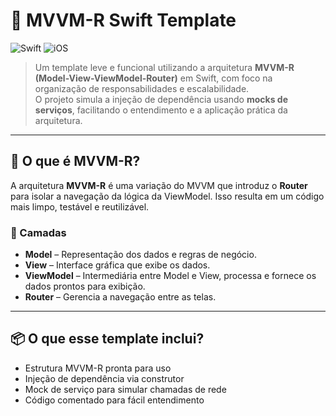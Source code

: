 # 🚀 MVVM-R Swift Template

![Swift](https://img.shields.io/badge/Swift-5.0-orange?style=flat-square&logo=swift)
![iOS](https://img.shields.io/badge/iOS-12%2B-lightgrey?style=flat-square&logo=apple)

> Um template leve e funcional utilizando a arquitetura **MVVM-R (Model-View-ViewModel-Router)** em Swift, com foco na organização de responsabilidades e escalabilidade.  
> O projeto simula a injeção de dependência usando **mocks de serviços**, facilitando o entendimento e a aplicação prática da arquitetura.

---

## 🧠 O que é MVVM-R?

A arquitetura **MVVM-R** é uma variação do MVVM que introduz o **Router** para isolar a navegação da lógica da ViewModel. Isso resulta em um código mais limpo, testável e reutilizável.

### 🧱 Camadas

- **Model** – Representação dos dados e regras de negócio.
- **View** – Interface gráfica que exibe os dados.
- **ViewModel** – Intermediária entre Model e View, processa e fornece os dados prontos para exibição.
- **Router** – Gerencia a navegação entre as telas.

---

## 📦 O que esse template inclui?

- Estrutura MVVM-R pronta para uso
- Injeção de dependência via construtor
- Mock de serviço para simular chamadas de rede
- Código comentado para fácil entendimento
